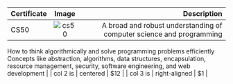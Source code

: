 
| Certificate   |      Image      |  Description  |
|----------|:-------------:|------:|
| CS50 |  ![cs50](https://i.ibb.co/chfd33c/Harvard-X-CS50-Certificate-ed-X.png) | A broad and robust understanding of computer science and programming
How to think algorithmically and solve programming problems efficiently
Concepts like abstraction, algorithms, data structures, encapsulation, resource management, security, software engineering, and web development |
| col 2 is |    centered   |   $12 |
| col 3 is | right-aligned |    $1 |
